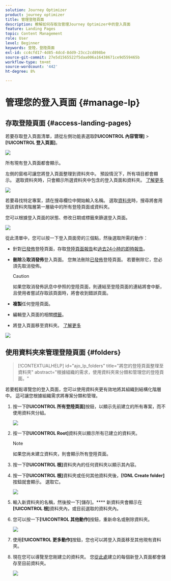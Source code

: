 ```yaml
---
solution: Journey Optimizer
product: journey optimizer
title: 管理登陸頁面
description: 瞭解如何存取及管理Journey Optimizer中的登入頁面
feature: Landing Pages
topic: Content Management
role: User
level: Beginner
keywords: 登陸，登陸頁面
exl-id: cc4cfd17-4d85-4dcd-8dd9-23cc2cd898be
source-git-commit: 27e5d1565522f5daa006a16438671ce9d559465b
workflow-type: tm+mt
source-wordcount: '442'
ht-degree: 8%

---
```


# 管理您的登入頁面 {#manage-lp}

## 存取登陸頁面 {#access-landing-pages}

若要存取登入頁面清單，請從左側功能表選取&#x200B;**[!UICONTROL 內容管理]** > **[!UICONTROL 登入頁面]**。

![](assets/lp_access-list.png)

所有現有登入頁面都會顯示。

左側的窗格可讓您將登入頁面整理到資料夾中。 預設情況下，所有項目都會顯示。 選取資料夾時，只會顯示所選資料夾中包含的登入頁面和資料夾。 [了解更多](#folders)

![](assets/lp-access-list-folders.png)

若要尋找特定專案，請在搜尋欄位中開始輸入名稱。 選取[資料夾](#folders)時，搜尋將套用至該資料夾<!--(not nested items)-->階層第一層級中的所有登陸頁面或資料夾。

您可以根據登入頁面的狀態、修改日期或標籤來篩選登入頁面。

![](assets/lp_access-list-filter.png)

從此清單中，您可以按一下登入頁面旁的三個點，然後選取所需的動作：

* 針對[已發佈](create-lp.md#publish-landing-page)登陸頁面，存取[登陸頁面報告](../reports/lp-report-global-cja.md)和[過去24小時的即時報告](../reports/lp-report-live.md)。

* **刪除**&#x200B;及&#x200B;**取消發佈**&#x200B;登入頁面。 您無法刪除[已發佈](create-lp.md#publish-landing-page)登陸頁面。 若要刪除它，您必須先取消發佈。

  >[!CAUTION]
  >
  >如果您取消發佈訊息中參照的登陸頁面，則連結至登陸頁面的連結將會中斷，且使用者嘗試存取該頁面時，將會收到錯誤頁面。

* **複製**&#x200B;任何登陸頁面。

* 編輯登入頁面的相關[標籤](../start/search-filter-categorize.md#tags)。

* 將登入頁面移至資料夾。 [了解更多](#folders)

![](assets/lp_access-list-actions.png)

## 使用資料夾來管理登陸頁面 {#folders}

>[!CONTEXTUALHELP]
>id="ajo_lp_folders"
>title="將您的登陸頁面整理至資料夾"
>abstract="根據組織的需求，使用資料夾來分類和管理您的登陸頁面。"

若要輕鬆導覽您的登入頁面，您可以使用資料夾更有效地將其組織到結構化階層中。 這可讓您根據組織需求將專案分類和管理。

1. 按一下&#x200B;**[!UICONTROL 所有登陸頁面]**&#x200B;按鈕，以顯示先前建立的所有專案，而不使用資料夾分組。

   ![](assets/lp-folders.png)

1. 按一下&#x200B;**[!UICONTROL Root]**&#x200B;資料夾以顯示所有已建立的資料夾。

   >[!NOTE]
   >
   >如果您尚未建立資料夾，則會顯示所有登陸頁面。

1. 按一下&#x200B;**[!UICONTROL 根]**&#x200B;資料夾內的任何資料夾以顯示其內容。

1. 按一下&#x200B;**[!UICONTROL 根]**&#x200B;資料夾或任何其他資料夾後，**[!DNL Create folder]**&#x200B;按鈕就會顯示。 選取它。

   ![](assets/lp-create-folder.png)

1. 輸入新資料夾的名稱，然後按一下[儲存]。**** 新資料夾會顯示在&#x200B;**[!UICONTROL 根]**&#x200B;資料夾內，或目前選取的資料夾內。

1. 您可以按一下&#x200B;**[!UICONTROL 其他動作]**&#x200B;按鈕，重新命名或刪除資料夾。

   ![](assets/lp-folder-more-actions.png)

1. 使用&#x200B;**[!UICONTROL 更多動作]**&#x200B;按鈕，您也可以將登入頁面移至其他現有資料夾。

1. 現在您可以導覽至您剛建立的資料夾。 您[從此處](create-lp.md#create-landing-page.md)建立的每個新登入頁面都會儲存至目前資料夾。

   ![](assets/lp-folder-create.png)
